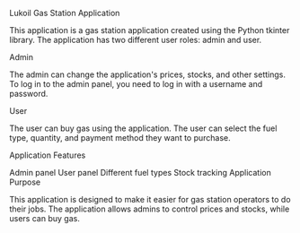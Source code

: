 Lukoil Gas Station Application

This application is a gas station application created using the Python tkinter library. The application has two different user roles: admin and user.

Admin

The admin can change the application's prices, stocks, and other settings. To log in to the admin panel, you need to log in with a username and password.

User

The user can buy gas using the application. The user can select the fuel type, quantity, and payment method they want to purchase.

Application Features

Admin panel
User panel
Different fuel types
Stock tracking
Application Purpose

This application is designed to make it easier for gas station operators to do their jobs. The application allows admins to control prices and stocks, while users can buy gas.
